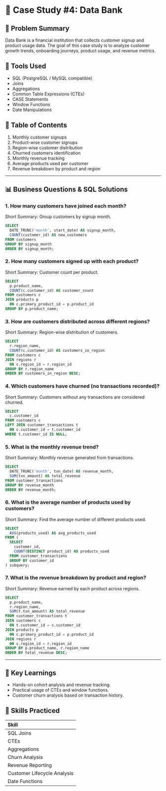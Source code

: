 
# 🏦 Case Study #4: Data Bank

## 📘 Problem Summary

Data Bank is a financial institution that collects customer signup and product usage data. 
The goal of this case study is to analyze customer growth trends, onboarding journeys, product usage, and revenue metrics.

## 🧰 Tools Used

- SQL (PostgreSQL / MySQL compatible)
- Joins
- Aggregations
- Common Table Expressions (CTEs)
- CASE Statements
- Window Functions
- Date Manipulations

## 📑 Table of Contents
1. Monthly customer signups
2. Product-wise customer signups
3. Region-wise customer distribution
4. Churned customers identification
5. Monthly revenue tracking
6. Average products used per customer
7. Revenue breakdown by product and region

---

## 📊 Business Questions & SQL Solutions

### 1. How many customers have joined each month?
Short Summary: Group customers by signup month.
```sql
SELECT
  DATE_TRUNC('month', start_date) AS signup_month,
  COUNT(customer_id) AS new_customers
FROM customers
GROUP BY signup_month
ORDER BY signup_month;
```

### 2. How many customers signed up with each product?
Short Summary: Customer count per product.
```sql
SELECT
  p.product_name,
  COUNT(c.customer_id) AS customer_count
FROM customers c
JOIN products p
  ON c.primary_product_id = p.product_id
GROUP BY p.product_name;
```

### 3. How are customers distributed across different regions?
Short Summary: Region-wise distribution of customers.
```sql
SELECT
  r.region_name,
  COUNT(c.customer_id) AS customers_in_region
FROM customers c
JOIN regions r
  ON c.region_id = r.region_id
GROUP BY r.region_name
ORDER BY customers_in_region DESC;
```

### 4. Which customers have churned (no transactions recorded)?
Short Summary: Customers without any transactions are considered churned.
```sql
SELECT
  c.customer_id
FROM customers c
LEFT JOIN customer_transactions t
  ON c.customer_id = t.customer_id
WHERE t.customer_id IS NULL;
```

### 5. What is the monthly revenue trend?
Short Summary: Monthly revenue generated from transactions.
```sql
SELECT
  DATE_TRUNC('month', txn_date) AS revenue_month,
  SUM(txn_amount) AS total_revenue
FROM customer_transactions
GROUP BY revenue_month
ORDER BY revenue_month;
```

### 6. What is the average number of products used by customers?
Short Summary: Find the average number of different products used.
```sql
SELECT
  AVG(products_used) AS avg_products_used
FROM (
  SELECT
    customer_id,
    COUNT(DISTINCT product_id) AS products_used
  FROM customer_transactions
  GROUP BY customer_id
) subquery;
```

### 7. What is the revenue breakdown by product and region?
Short Summary: Revenue earned by each product across regions.
```sql
SELECT
  p.product_name,
  r.region_name,
  SUM(t.txn_amount) AS total_revenue
FROM customer_transactions t
JOIN customers c
  ON t.customer_id = c.customer_id
JOIN products p
  ON c.primary_product_id = p.product_id
JOIN regions r
  ON c.region_id = r.region_id
GROUP BY p.product_name, r.region_name
ORDER BY total_revenue DESC;
```

---

## 🧠 Key Learnings

- Hands-on cohort analysis and revenue tracking.
- Practical usage of CTEs and window functions.
- Customer churn analysis based on transaction history.

## 🎯 Skills Practiced

| Skill |
|:------|
| SQL Joins |
| CTEs |
| Aggregations |
| Churn Analysis |
| Revenue Reporting |
| Customer Lifecycle Analysis |
| Date Functions |
